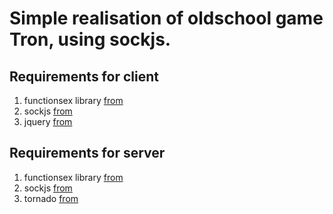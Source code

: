 # Simple realisation of oldschool game Tron, using sockjs.

## Requirements for client
1. functionsex library [from](http://github.com/byaka/functionsex)
2. sockjs [from](http://github.com/sockjs/sockjs-client)
3. jquery [from](http://github.com/jquery/jquery)

## Requirements for server
1. functionsex library [from](http://github.com/byaka/functionsex)
2. sockjs [from](http://github.com/MrJoes/sockjs-tornado)
3. tornado [from](http://github.com/facebook/tornado)
